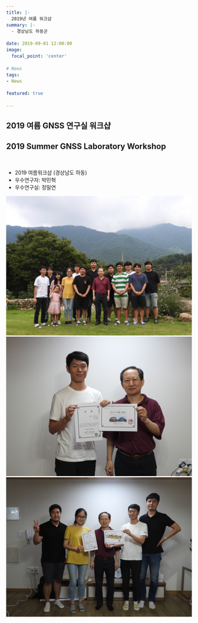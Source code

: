 ```yaml
---
title: |-
  2019년 여름 워크샵
summary: |-
  - 경상남도 하동군

date: 2019-09-01 12:00:00
image:
  focal_point: 'center'

# News
tags: 
- News

featured: true

---
```


## 2019 여름 GNSS 연구실 워크샵
## 2019 Summer GNSS Laboratory Workshop

</br>

- 2019 여름워크샵 (경상남도 하동)
- 우수연구자: 박민혁
- 우수연구실: 정밀연

 ![featuered](featured.jpg)
 ![190901-fig1](fig1.jpg)
 ![190901-fig2](fig2.jpg)